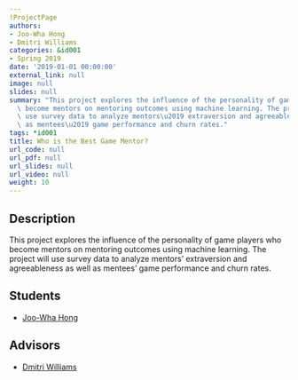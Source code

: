 ```yaml
---
!ProjectPage
authors:
- Joo-Wha Hong
- Dmitri Williams
categories: &id001
- Spring 2019
date: '2019-01-01 00:00:00'
external_link: null
image: null
slides: null
summary: "This project explores the influence of the personality of game players who\
  \ become mentors on mentoring outcomes using machine learning. The project will\
  \ use survey data to analyze mentors\u2019 extraversion and agreeableness as well\
  \ as mentees\u2019 game performance and churn rates."
tags: *id001
title: Who is the Best Game Mentor?
url_code: null
url_pdf: null
url_slides: null
url_video: null
weight: 10
---
```

## Description

This project explores the influence of the personality of game players who become mentors on mentoring outcomes using machine learning. The project will use survey data to analyze mentors’ extraversion and agreeableness as well as mentees’ game performance and churn rates.





## Students

* [Joo-Wha Hong](../../../author/joowha-hong)

## Advisors

* [Dmitri Williams](../../../author/dmitri-williams)
